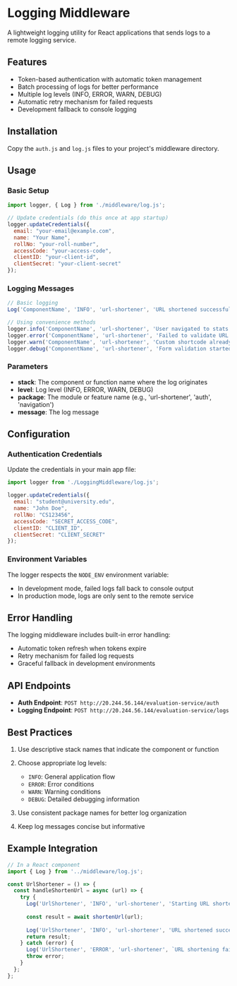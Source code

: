 # Logging Middleware

A lightweight logging utility for React applications that sends logs to a remote logging service.

## Features

- Token-based authentication with automatic token management
- Batch processing of logs for better performance
- Multiple log levels (INFO, ERROR, WARN, DEBUG)
- Automatic retry mechanism for failed requests
- Development fallback to console logging

## Installation

Copy the `auth.js` and `log.js` files to your project's middleware directory.

## Usage

### Basic Setup

```javascript
import logger, { Log } from './middleware/log.js';

// Update credentials (do this once at app startup)
logger.updateCredentials({
  email: "your-email@example.com",
  name: "Your Name",
  rollNo: "your-roll-number",
  accessCode: "your-access-code",
  clientID: "your-client-id",
  clientSecret: "your-client-secret"
});
```

### Logging Messages

```javascript
// Basic logging
Log('ComponentName', 'INFO', 'url-shortener', 'URL shortened successfully');

// Using convenience methods
logger.info('ComponentName', 'url-shortener', 'User navigated to stats page');
logger.error('ComponentName', 'url-shortener', 'Failed to validate URL');
logger.warn('ComponentName', 'url-shortener', 'Custom shortcode already exists');
logger.debug('ComponentName', 'url-shortener', 'Form validation started');
```

### Parameters

- **stack**: The component or function name where the log originates
- **level**: Log level (INFO, ERROR, WARN, DEBUG)
- **package**: The module or feature name (e.g., 'url-shortener', 'auth', 'navigation')
- **message**: The log message

## Configuration

### Authentication Credentials

Update the credentials in your main app file:

```javascript
import logger from './LoggingMiddleware/log.js';

logger.updateCredentials({
  email: "student@university.edu",
  name: "John Doe",
  rollNo: "CS123456",
  accessCode: "SECRET_ACCESS_CODE",
  clientID: "CLIENT_ID",
  clientSecret: "CLIENT_SECRET"
});
```

### Environment Variables

The logger respects the `NODE_ENV` environment variable:
- In development mode, failed logs fall back to console output
- In production mode, logs are only sent to the remote service

## Error Handling

The logging middleware includes built-in error handling:
- Automatic token refresh when tokens expire
- Retry mechanism for failed log requests
- Graceful fallback in development environments

## API Endpoints

- **Auth Endpoint**: `POST http://20.244.56.144/evaluation-service/auth`
- **Logging Endpoint**: `POST http://20.244.56.144/evaluation-service/logs`

## Best Practices

1. Use descriptive stack names that indicate the component or function
2. Choose appropriate log levels:
   - `INFO`: General application flow
   - `ERROR`: Error conditions
   - `WARN`: Warning conditions
   - `DEBUG`: Detailed debugging information

3. Use consistent package names for better log organization
4. Keep log messages concise but informative

## Example Integration

```javascript
// In a React component
import { Log } from '../middleware/log.js';

const UrlShortener = () => {
  const handleShortenUrl = async (url) => {
    try {
      Log('UrlShortener', 'INFO', 'url-shortener', 'Starting URL shortening process');
      
      const result = await shortenUrl(url);
      
      Log('UrlShortener', 'INFO', 'url-shortener', 'URL shortened successfully');
      return result;
    } catch (error) {
      Log('UrlShortener', 'ERROR', 'url-shortener', `URL shortening failed: ${error.message}`);
      throw error;
    }
  };
};
```
